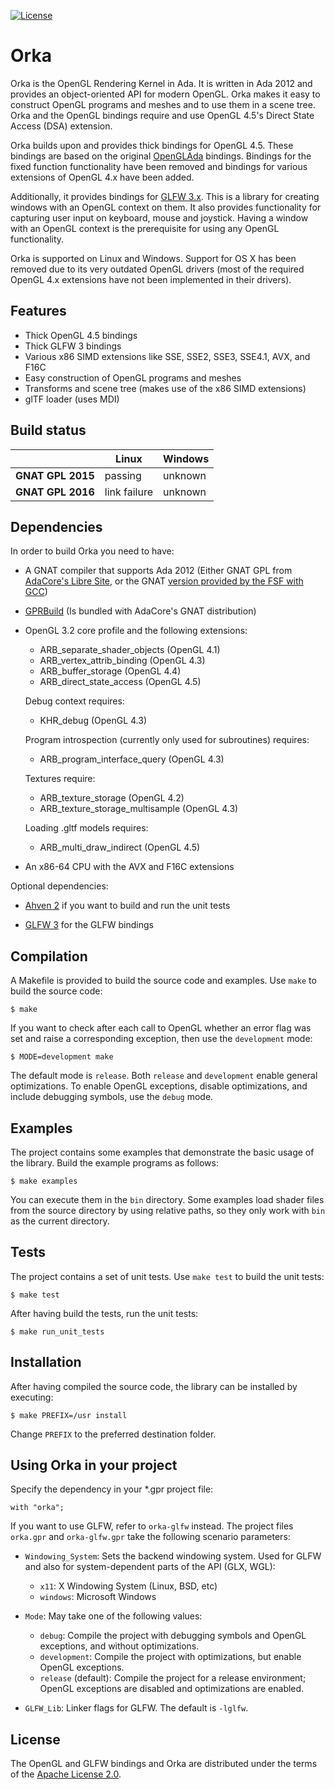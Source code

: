[![License](https://img.shields.io/:license-Apache_License_2.0-blue.svg)](https://github.com/onox/orka/blob/master/LICENSE.md)

Orka
====

Orka is the OpenGL Rendering Kernel in Ada. It is written in Ada 2012
and provides an object-oriented API for modern OpenGL. Orka makes it easy
to construct OpenGL programs and meshes and to use them in a scene tree.
Orka and the OpenGL bindings require and use OpenGL 4.5's Direct State
Access (DSA) extension.

Orka builds upon and provides thick bindings for OpenGL 4.5. These bindings
are based on the original [OpenGLAda][url-openglada] bindings. Bindings for
the fixed function functionality have been removed and bindings for various
extensions of OpenGL 4.x have been added.

Additionally, it provides bindings for [GLFW 3.x][url-glfw]. This is a library
for creating windows with an OpenGL context on them. It also provides
functionality for capturing user input on keyboard, mouse and joystick.
Having a window with an OpenGL context is the prerequisite for using any
OpenGL functionality.

Orka is supported on Linux and Windows. Support for OS X has been removed
due to its very outdated OpenGL drivers (most of the required OpenGL 4.x
extensions have not been implemented in their drivers).

Features
--------

 * Thick OpenGL 4.5 bindings
 * Thick GLFW 3 bindings
 * Various x86 SIMD extensions like SSE, SSE2, SSE3, SSE4.1, AVX, and F16C
 * Easy construction of OpenGL programs and meshes
 * Transforms and scene tree (makes use of the x86 SIMD extensions)
 * glTF loader (uses MDI)

Build status
------------

|                    | Linux   | Windows     |
|--------------------|---------|-------------|
| **GNAT GPL 2015**  | passing | unknown     |
| **GNAT GPL 2016**  | link failure | unknown     |

Dependencies
------------

In order to build Orka you need to have:

 * A GNAT compiler that supports Ada 2012 (Either GNAT GPL from [AdaCore's Libre Site][url-adacore],
   or the GNAT [version provided by the FSF with GCC][url-fsf])

 * [GPRBuild][url-gprbuild] (Is bundled with AdaCore's GNAT distribution)

 * OpenGL 3.2 core profile and the following extensions:

    - ARB\_separate\_shader\_objects (OpenGL 4.1)
    - ARB\_vertex\_attrib\_binding (OpenGL 4.3)
    - ARB\_buffer\_storage (OpenGL 4.4)
    - ARB\_direct\_state\_access (OpenGL 4.5)

   Debug context requires:

    - KHR\_debug (OpenGL 4.3)

   Program introspection (currently only used for subroutines) requires:

    - ARB\_program\_interface\_query (OpenGL 4.3)

   Textures require:

    - ARB\_texture\_storage (OpenGL 4.2)
    - ARB\_texture\_storage\_multisample (OpenGL 4.3)

   Loading .gltf models requires:

    - ARB\_multi\_draw\_indirect (OpenGL 4.5)

 * An x86-64 CPU with the AVX and F16C extensions

Optional dependencies:

 * [Ahven 2][url-ahven] if you want to build and run the unit tests

 * [GLFW 3][url-glfw] for the GLFW bindings

Compilation
-----------

A Makefile is provided to build the source code and examples. Use `make` to build
the source code:

    $ make

If you want to check after each call to OpenGL whether an error flag was set
and raise a corresponding exception, then use the `development` mode:

    $ MODE=development make

The default mode is `release`. Both `release` and `development` enable general
optimizations. To enable OpenGL exceptions, disable optimizations, and include
debugging symbols, use the `debug` mode.

Examples
--------

The project contains some examples that demonstrate the basic usage of
the library. Build the example programs as follows:

    $ make examples

You can execute them in the `bin` directory. Some examples load shader
files from the source directory by using relative paths, so they only work
with `bin` as the current directory.

Tests
-----

The project contains a set of unit tests. Use `make test` to build the unit tests:

    $ make test

After having build the tests, run the unit tests:

    $ make run_unit_tests

Installation
------------

After having compiled the source code, the library can be installed by executing:

    $ make PREFIX=/usr install

Change `PREFIX` to the preferred destination folder.

Using Orka in your project
--------------------------

Specify the dependency in your \*.gpr project file:

    with "orka";

If you want to use GLFW, refer to `orka-glfw` instead. The project files
`orka.gpr` and `orka-glfw.gpr` take the following scenario parameters:

 * `Windowing_System`: Sets the backend windowing system. Used for GLFW and also
                       for system-dependent parts of the API (GLX, WGL):

    - `x11`: X Windowing System (Linux, BSD, etc)
    - `windows`: Microsoft Windows

 * `Mode`: May take one of the following values:

    - `debug`: Compile the project with debugging symbols and OpenGL
      exceptions, and without optimizations.
    - `development`: Compile the project with optimizations, but enable
      OpenGL exceptions.
    - `release` (default): Compile the project for a release environment;
      OpenGL exceptions are disabled and optimizations are enabled.

 * `GLFW_Lib`: Linker flags for GLFW. The default is `-lglfw`.

License
-------

The OpenGL and GLFW bindings and Orka are distributed under the terms
of the [Apache License 2.0][url-apache].

  [url-openglada]: https://github.com/flyx/OpenGLAda
  [url-glfw]: http://www.glfw.org/
  [url-adacore]: http://libre.adacore.com/
  [url-fsf]: https://gcc.gnu.org/wiki/GNAT
  [url-gprbuild]: http://www.adacore.com/gnatpro/toolsuite/gprbuild/
  [url-ahven]: http://ahven.stronglytyped.org
  [url-apache]: https://opensource.org/licenses/Apache-2.0
